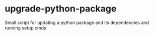 # upgrade-python-package
Small script for updating a python package and its dependencies and running setup cmds
